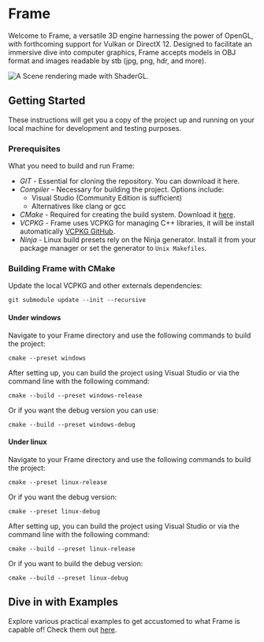 # Frame

Welcome to Frame, a versatile 3D engine harnessing the power of OpenGL, with forthcoming support for Vulkan or DirectX 12. Designed to facilitate an immersive dive into computer graphics, Frame accepts models in OBJ format and images readable by stb (jpg, png, hdr, and more).

![A Scene rendering made with ShaderGL.](https://github.com/anirul/Frame/raw/master/examples/scene_rendering.png)

## Getting Started

These instructions will get you a copy of the project up and running on your local machine for development and testing purposes.

### Prerequisites

What you need to build and run Frame:

- *GIT* - Essential for cloning the repository. You can download it here.
- *Compiler* - Necessary for building the project. Options include:
  - Visual Studio (Community Edition is sufficient)
  - Alternatives like clang or gcc
- *CMake* - Required for creating the build system. Download it [here](https://cmake.org/).
- *VCPKG* - Frame uses VCPKG for managing C++ libraries, it will be install automatically [VCPKG GitHub](https://github.com/Microsoft/vcpkg/).
- *Ninja* - Linux build presets rely on the Ninja generator. Install it from your package manager or set the generator to `Unix Makefiles`.

### Building Frame with CMake

Update the local VCPKG and other externals dependencies:

```shell
git submodule update --init --recursive
```

#### Under windows

Navigate to your Frame directory and use the following commands to build the project:

```shell
cmake --preset windows
```

After setting up, you can build the project using Visual Studio or via the command line with the following command:

```shell
cmake --build --preset windows-release
```

Or if you want the debug version you can use:

```shell
cmake --build --preset windows-debug
```

#### Under linux

Navigate to your Frame directory and use the following commands to build the project:

```shell
cmake --preset linux-release
```

Or if you want the debug version:

```shell
cmake --preset linux-debug
```

After setting up, you can build the project using Visual Studio or via the command line with the following command:

```shell
cmake --build --preset linux-release
```

Or if you want to build the debug version:

```shell
cmake --build --preset linux-debug
```

## Dive in with Examples

Explore various practical examples to get accustomed to what Frame is capable of! Check them out [here](examples/README.md).
